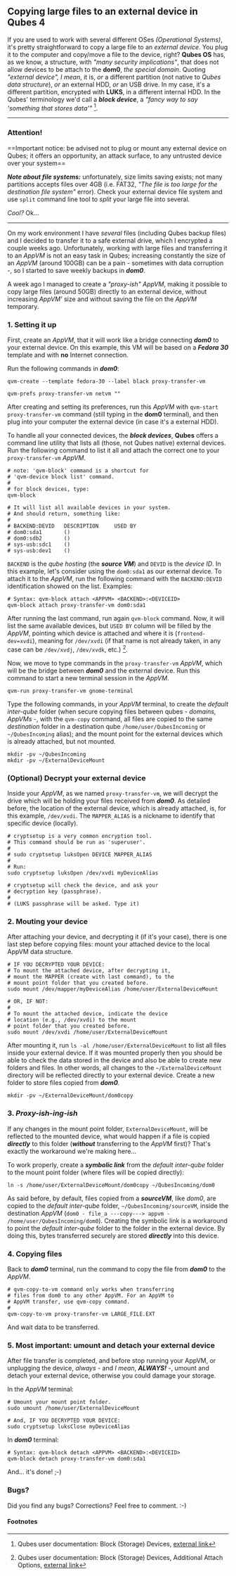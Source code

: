 Copying large files to an external device in Qubes 4
----------------------------------------------------

If you are used to work with several different OSes *(Operational Systems)*, it's pretty straightforward to copy a large file to an *external device*. You plug it to the computer and copy/move a file to the device, right? **Qubes OS** has, as we know, a structure, with *"many security implications"*, that does not allow devices to be attach to the **dom0**, *the special domain*. Quoting *"external device", I mean*, it is, *or* a different partition (not native to *Qubes data structure*), *or* an external HDD, *or* an USB drive. In my case, it's a different partition, encrypted with **LUKS**, in a different internal HDD. In the Qubes' terminology we'd call a ***block device***, a *"fancy way to say 'something that stores data'"* [^1].

---

### Attention!

==Important notice: be advised not to plug or mount any external device on Qubes; it offers an opportunity, an attack surface, to any untrusted device over your system==

***Note about file systems:*** unfortunately, size limits saving exists; not many partitions accepts files over 4GB (i.e. FAT32, *"The file is too large for the destination file system"* error). Check your external device file system and use `split` command line tool to *split* your large file into several.

*Cool?* Ok...

---

On my work environment I have *several* files (including Qubes backup files) and I decided to transfer it to a safe external drive, which I encrypted a couple weeks ago. Unfortunately, working with large files and transferring it to an *AppVM* is not an easy task in Qubes; increasing constantly the size of an *AppVM* (around 100GB) can be a pain - sometimes with data corruption -, so I started to save weekly backups in ***dom0***.

A week ago I managed to create a *"proxy-ish" AppVM*, making it possible to copy large files (around 50GB) directly to an external device, without increasing *AppVM'* size and without saving the file on the *AppVM* temporary.

### 1. Setting it up

First, create an *AppVM*, that it will work like a bridge connecting ***dom0*** to your external device. On this example, this VM will be based on a ***Fedora 30*** template and with **no** Internet connection.

Run the following commands in ***dom0***:

```
qvm-create --template fedora-30 --label black proxy-transfer-vm

qvm-prefs proxy-transfer-vm netvm ""
```

After creating and setting its preferences, run this *AppVM* with `qvm-start proxy-transfer-vm` command (still typing in the **dom0** terminal), and then plug into your computer the external device (in case it's a external HDD).

To handle all your connected devices, the ***block devices***, **Qubes** offers a command line utility that lists all (those, not Qubes native) external devices. Run the following command to list it all and attach the correct one to your `proxy-transfer-vm` *AppVM*.

```
# note: 'qvm-block' command is a shortcut for
# 'qvm-device block list' command.
#
# for block devices, type:
qvm-block

# It will list all available devices in your system.
# And should return, something like:
#
# BACKEND:DEVID   DESCRIPTION     USED BY
# dom0:sda1       ()
# dom0:sdb2       ()
# sys-usb:sdc1    ()
# sys-usb:dev1    ()
```

`BACKEND` is the *qube hosting* (the ***source VM***) and `DEVID` is the *device ID*. In this example, let's consider using the `dom0:sda1` as our external device. To attach it to the *AppVM*, run the following command with the `BACKEND:DEVID` identification showed on the list. Examples:

```
# Syntax: qvm-block attach <APPVM> <BACKEND>:<DEVICEID>
qvm-block attach proxy-transfer-vm dom0:sda1
```

After running the last command, run again `qvm-block` command. Now, it will list the same available devices, but `USED BY` column will be filled by the *AppVM*, pointing which device is attached and where it is (`frontend-dev=xvdi`), meaning for `/dev/xvdi` (if that name is not already taken, in any case can be `/dev/xvdj`, `/dev/xvdk`, etc.) [^2].

Now, we move to type commands in the `proxy-transfer-vm` *AppVM*, which will be the bridge between ***dom0*** and the external device. Run this command to start a new terminal session in the *AppVM*.

```
qvm-run proxy-transfer-vm gnome-terminal
```

Type the following commands, in your *AppVM* terminal, to create the *default inter-qube* folder (when secure copying files between qubes - *domains, AppVMs* -, with the `qvm-copy` command, all files are copied to the same *destination* folder in a destination qube `/home/user/QubesIncoming` or `~/QubesIncoming` alias); and the mount point for the external devices which is already attached, but not mounted.

```
mkdir -pv ~/QubesIncoming
mkdir -pv ~/ExternalDeviceMount
```

### (Optional) Decrypt your external device

Inside your *AppVM*, as we named `proxy-transfer-vm`, we will decrypt the drive which will be holding your files received from ***dom0***. As detailed before, the location of the external device, which is already attached, is, for this example, `/dev/xvdi`. The `MAPPER_ALIAS` is a nickname to identify that specific device (locally).

```
# cryptsetup is a very common encryption tool.
# This command should be run as 'superuser'.
# 
# sudo cryptsetup luksOpen DEVICE MAPPER_ALIAS
#
# Run:
sudo cryptsetup luksOpen /dev/xvdi myDeviceAlias

# cryptsetup will check the device, and ask your 
# decryption key (passphrase).
#
# (LUKS passphrase will be asked. Type it)
```

### 2. Mouting your device

After attaching your device, and decrypting it (if it's your case), there is one last step before copying files: mount your attached device to the local AppVM data structure.

```
# IF YOU DECRYPTED YOUR DEVICE:
# To mount the attached device, after decrypting it, 
# mount the MAPPER (create with last command), to the
# mount point folder that you created before.
sudo mount /dev/mapper/myDeviceAlias /home/user/ExternalDeviceMount

# OR, IF NOT:
#
# To mount the attached device, indicate the device
# location (e.g., /dev/xvdi) to the mount 
# point folder that you created before.
sudo mount /dev/xvdi /home/user/ExternalDeviceMount
```

After mounting it, run `ls -al /home/user/ExternalDeviceMount` to list all files inside your external device. If it was mounted properly then you should be able to check the data stored in the device and also be able to create new folders and files. In other words, all changes to the `~/ExternalDeviceMount` directory will be reflected directly to your external device. Create a new folder to store files copied from ***dom0***.

```
mkdir -pv ~/ExternalDeviceMount/dom0copy
```

### 3. *Proxy-ish-ing-ish*

If any changes in the mount point folder, `ExternalDeviceMount`, will be reflected to the mounted device, what would happen if a file is copied ***directly*** to this folder (***without*** transferring to the *AppVM* first)? That's exactly the workaround we're making here...

To work properly, create a ***symbolic link*** from the *default inter-qube* folder to the mount point folder (where files will be copied directly):

```
ln -s /home/user/ExternalDeviceMount/dom0copy ~/QubesIncoming/dom0
```

As said before, by default, files copied from a ***sourceVM***, like *dom0*, are copied to the *default inter-qube* folder, `~/QubesIncoming/sourceVM`, inside the destination *AppVM* (`dom0 - file_a ---copy---> appvm - /home/user/QubesIncoming/dom0`). Creating the symbolic link is a workaround to point the *default inter-qube* folder to the folder in the external device. By doing this, bytes transferred securely are stored ***directly*** into this device.

### 4. Copying files

Back to ***dom0*** terminal, run the command to copy the file from ***dom0*** to the *AppVM*.

```
# qvm-copy-to-vm command only works when transferring 
# files from dom0 to any other AppVM. For an AppVM to
# AppVM transfer, use qvm-copy command.
#
qvm-copy-to-vm proxy-transfer-vm LARGE_FILE.EXT
```

And wait data to be transferred.

### 5. Most important: umount and detach your external device

After file transfer is completed, and before stop running your AppVM, or unplugging the device, *always* - and *I mean*, ***ALWAYS!*** -, umount and detach your external device, otherwise you could damage your storage.

In the *AppVM* terminal:

```
# Umount your mount point folder.
sudo umount /home/user/ExternalDeviceMount

# And, IF YOU DECRYPTED YOUR DEVICE:
sudo cryptsetup luksClose myDeviceAlias
```

In ***dom0*** terminal:

```
# Syntax: qvm-block detach <APPVM> <BACKEND>:<DEVICEID>
qvm-block detach proxy-transfer-vm dom0:sda1
```

And... it's done! ;-)

### Bugs?

Did you find any bugs? Corrections? Feel free to comment. :-)

#### Footnotes

[^1]: Qubes user documentation: Block (Storage) Devices, [external link](https://www.qubes-os.org/doc/block-devices/)

[^2]: Qubes user documentation: Block (Storage) Devices, Additional Attach Options, [external link](https://www.qubes-os.org/doc/block-devices/#additional-attach-options)


